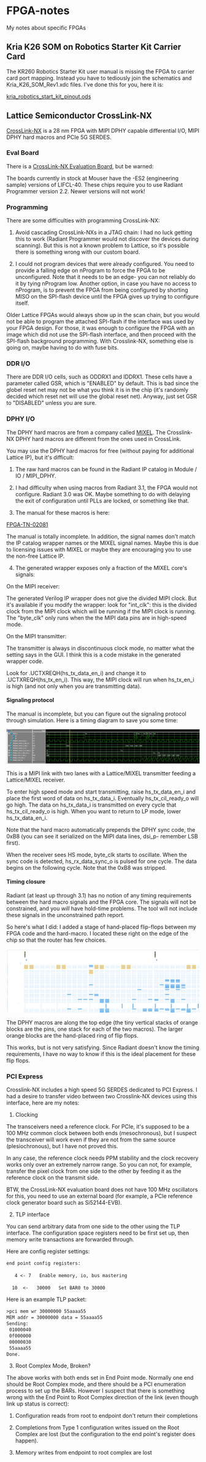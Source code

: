 # FPGA-notes

My notes about specific FPGAs

## Kria K26 SOM on Robotics Starter Kit Carrier Card

The KR260 Robotics Starter Kit user manual is missing the FPGA to carrier
card port mapping.  Instead you have to tediously join the schematics and
Kria_K26_SOM_Rev1.xdc files.  I've done this for you, here it is:

[kria_robotics_start_kit_pinout.ods](kria_robotics_start_kit_pinout.ods)

## Lattice Semiconductor CrossLink-NX

[CrossLink-NX](https://www.latticesemi.com/CrossLinkNX) is a 28 nm FPGA with
MIPI DPHY capable differential I/O, MIPI DPHY hard macros and PCIe 5G SERDES.

### Eval Board

There is a [CrossLink-NX Evaluation Board](https://www.latticesemi.com/en/Products/DevelopmentBoardsAndKits/CrossLink-NXEvaluationBoard),
but be warned:

The boards currently in stock at Mouser have the -ES2 (engineering sample)
versions of LIFCL-40.  These chips require you to use Radiant Programmer
version 2.2.  Newer versions will not work!

### Programming

There are some difficulties with programming CrossLink-NX:

1. Avoid cascading CrossLink-NXs in a JTAG chain: I had no luck getting this
to work (Radiant Programmer would not discover the devices during scanning). 
But this is not a known problem to Lattice, so it's possible there is
something wrong with our custom board.

2.  I could not program devices that were already configured.  You need to
provide a falling edge on nProgram to force the FPGA to be unconfigured. 
Note that it needs to be an edge- you can not reliably do it by tying
nProgram low.  Another option, in case you have no access to nProgram, is to
prevent the FPGA from being configured by shorting MISO on the SPI-flash
device until the FPGA gives up trying to configure itself.

Older Lattice FPGAs would always show up in the scan chain, but you would
not be able to program the attached SPI-flash if the interface was used by
your FPGA design.  For those, it was enough to configure the FPGA with an
image which did not use the SPI-flash interface, and then proceed with the
SPI-flash background programming.  With Crosslink-NX, something else is
going on, maybe having to do with fuse bits.

### DDR I/O

There are DDR I/O cells, such as ODDRX1 and IDDRX1.  These cells have a
parameter called GSR, which is "ENABLED" by default.  This is bad since the
globel reset net may not be what you think it is in the chip (it's randomly
decided which reset net will use the global reset net).  Anyway, just set
GSR to "DISABLED" unless you are sure.

### DPHY I/O

The DPHY hard macros are from a company called [MIXEL](https://mixel.com/). 
The Crosslink-NX DPHY hard macros are different from the ones used in
CrossLink.

You may use the DPHY hard macros for free (without paying for additional
Lattice IP), but it's difficult:

1. The raw hard macros can be found in the Radiant IP catalog in Module / IO / MIPI_DPHY. 

2. I had difficulty when using macros from Radiant 3.1, the FPGA would not
configure.  Radiant 3.0 was OK.  Maybe something to do with delaying the
exit of configuration until PLLs are locked, or something like that.

3. The manual for these macros is here:

[FPGA-TN-02081](https://www.latticesemi.com/view_document?document_id=52781)

The manual is totally incomplete.  In addition, the signal names don't match
the IP catalog wrapper names or the MIXEL signal names.  Maybe this is due
to licensing issues with MIXEL or maybe they are encouraging you to use the
non-free Lattice IP.

4. The generated wrapper exposes only a fraction of the MIXEL core's
signals:

On the MIPI receiver:

The generated Verilog IP wrapper does not give the divided MIPI clock.  But
it's available if you modify the wrapper: look for "int_clk": this is the
divided clock from the MIPI clock which will be running if the MIPI clock is
running.  The "byte_clk" only runs when the the MIPI data pins are in
high-speed mode.

On the MIPI transmitter:

The transmitter is always in discontinuous clock mode, no matter what the
setting says in the GUI.  I think this is a code mistake in the generated
wrapper code.

Look for .UCTXREQH(hs_tx_data_en_i) and change it to .UCTXREQH(hs_tx_en_i). 
This way, the MIPI clock will run when hs_tx_en_i is high (and not only when
you are transmitting data).

#### Signaling protocol

The manual is incomplete, but you can figure out the signaling protocol through
simulation.  Here is a timing diagram to save you some time:

![CrossLink-NX DPHY Signals](doc/crosslinknx-dphy.png)

This is a MIPI link with two lanes with a Lattice/MIXEL transmitter feeding
a Lattice/MIXEL receiver.

To enter high speed mode and start transmitting, raise hs_tx_data_en_i and
place the first word of data on hs_tx_data_i.  Eventually hs_tx_cil_ready_o
will go high.  The data on hs_tx_data_i is transmitted on every cycle that
hs_tx_cil_ready_o is high.  When you want to return to LP mode, lower
hs_tx_data_en_i.

Note that the hard macro automatically prepends the DPHY sync code, the 0xB8
(you can see it serialized on the MIPI data lines, dsi_p- remember LSB first).

When the receiver sees HS mode, byte_clk starts to oscillate.  When the sync
code is detected, hs_rx_data_sync_o is pulsed for one cycle.  The data
begins on the following cycle.  Note that the 0xB8 was stripped.

#### Timing closure

Radiant (at least up through 3.1) has no notion of any timing requirements
between the hard macro signals and the FPGA core.  The signals will not be
constrained, and you *will* have hold-time problems.  The tool will not
include these signals in the unconstrained path report.

So here's what I did: I added a stage of hand-placed flip-flops between my
FPGA code and the hard-macro.  I located these right on the edge of the chip
so that the router has few choices.

![CrossLink-NX DPHY Placement](doc/crosslinknx-placement.png)

The DPHY macros are along the top edge (the tiny vertical stacks of orange
blocks are the pins, one stack for each of the two macros).  The larger
orange blocks are the hand-placed ring of flip flops.

This works, but is not very satisfying.  Since Radiant doesn't know the
timing requirements, I have no way to know if this is the ideal placement
for these flip flops.

### PCI Express

Crosslink-NX includes a high speed 5G SERDES dedicated to PCI Express.  I
had a desire to transfer video between two Crosslink-NX devices using this
interface, here are my notes:

1. Clocking

The transceivers need a reference clock.  For PCIe, it's supposed to be a
100 MHz common clock between both ends (mesochronous), but I suspect the
transceiver will work even if they are not from the same source
(plesiochronous), but I have not proved this.

In any case, the reference clock needs PPM stability and the clock recovery
works only over an extremely narrow range.  So you can not, for example,
transfer the pixel clock from one side to the other by feeding it as the
reference clock on the transmit side.

BTW, the CrossLink-NX evaluation board does not have 100 MHz oscillators for
this, you need to use an external board (for example, a PCIe reference clock
generator board such as Si52144-EVB).

2. TLP interface

You can send arbitrary data from one side to the other using the TLP
interface.  The configuration space registers need to be first set up, then
memory write transactions are forwarded through.

Here are config register settings:

~~~~
end point config registers:

   4 <- 7   Enable memory, io, bus mastering

  10  <-   30000   Set BAR0 to 30000
~~~~

Here is an example TLP packet:

~~~~
>pci mem wr 30000000 55aaaa55
MEM addr = 30000000 data = 55aaaa55
Sending:
 01000040
 0f000000
 00000030
 55aaaa55
Done.
~~~~

3. Root Complex Mode, Broken?

The above works with both ends set in End Point mode.  Normally one end
should be Root Complex mode, and there should be a PCI enumeration process
to set up the BARs.  However I suspect that there is something wrong with
the End Point to Root Complex direction of the link (even though link up
status is correct):

1. Configuration reads from root to endpoint don't return their completions

2. Completions from Type 1 configuration writes issued on the Root Complex
are lost (but the configuration to the end point's register does happen).

3. Memory writes from endpoint to root complex are lost

